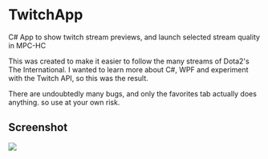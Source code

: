 # TwitchApp

C# App to show twitch stream previews, and launch selected stream quality in MPC-HC

This was created to make it easier to follow the many streams of Dota2's The International. I wanted to learn more about C#, WPF and experiment with the Twitch API, so this was the result.

There are undoubtedly many bugs, and only the favorites tab actually does anything. so use at your own risk.

## Screenshot

![](http://i.imgur.com/5WReHDI.png?1)
